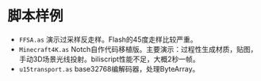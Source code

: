 脚本样例
========

- `FFSA.as` 演示过采样反走样。Flash的45度走样比较严重。
- `Minecraft4K.as` Notch自作代码移植版。主要演示：过程性生成材质，贴图，手动3D场景光线投射。biliscript性能不足，大概2秒一帧。
- `u15transport.as` base32768编解码器，处理ByteArray。
